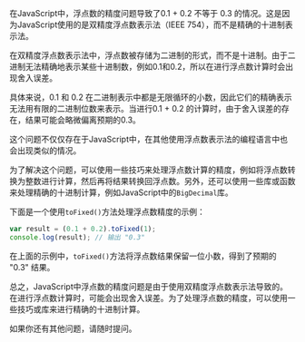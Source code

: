 在JavaScript中，浮点数的精度问题导致了0.1 + 0.2 不等于 0.3 的情况。这是因为JavaScript使用的是双精度浮点数表示法（IEEE 754），而不是精确的十进制表示法。

在双精度浮点数表示法中，浮点数被存储为二进制的形式，而不是十进制。由于二进制无法精确地表示某些十进制数，例如0.1和0.2，所以在进行浮点数计算时会出现舍入误差。

具体来说，0.1 和 0.2 在二进制表示中都是无限循环的小数，因此它们的精确表示无法用有限的二进制位数来表示。当进行0.1 + 0.2 的计算时，由于舍入误差的存在，结果可能会略微偏离预期的0.3。

这个问题不仅仅存在于JavaScript中，在其他使用浮点数表示法的编程语言中也会出现类似的情况。

为了解决这个问题，可以使用一些技巧来处理浮点数计算的精度，例如将浮点数转换为整数进行计算，然后再将结果转换回浮点数。另外，还可以使用一些库或函数来处理精确的十进制计算，例如JavaScript中的`BigDecimal`库。

下面是一个使用`toFixed()`方法处理浮点数精度的示例：

```javascript
var result = (0.1 + 0.2).toFixed(1);
console.log(result); // 输出 "0.3"
```

在上面的示例中，`toFixed()`方法将浮点数结果保留一位小数，得到了预期的 "0.3" 结果。

总之，JavaScript中浮点数的精度问题是由于使用双精度浮点数表示法导致的。在进行浮点数计算时，可能会出现舍入误差。为了处理浮点数的精度，可以使用一些技巧或库来进行精确的十进制计算。

如果你还有其他问题，请随时提问。